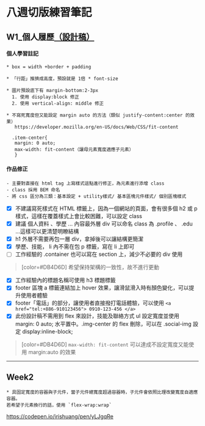 # 八週切版練習筆記

## W1_個人履歷[（設計稿）](https://xd.adobe.com/view/0f1c0abb-4063-4ed0-96b1-452f520f878b-5a4f/)
#### 個人學習註記
```
* box = width +border + padding

* 「行距」推擠成高度，預設就是 1倍 * font-size

* 圖片預設底下有 margin-bottom:2-3px
  1. 使用 display:block 修正
  2. 使用 vertical-align: middle 修正
  
* 不寫死寬度但又能設定 margin auto 的方法（類似 justify-content:center 的效果）
   https://developer.mozilla.org/en-US/docs/Web/CSS/fit-content
   
  .item-center{ 
   margin: 0 auto;
   max-width: fit-content（讓母元素寬度適應子元素）
   }
```

#### 作品修正
```
- 主要對直接在 html tag 上寫樣式這點進行修正，為元素進行添增 class
- class 採用 BEM 命名
- 將 css 區分為三類：基本設定 + utility樣式/ 基本區塊元件樣式/ 個別區塊樣式
```

- [x] 不建議寫死樣式在 HTML 標籤上，因為一個網站的頁面，會有很多個 h2 或 p 樣式，這樣在覆蓋樣式上會比較困難，可以設定 class
- [x] 建議 個人資料 、學歷 ... 內容最外層 div 可以命名 class 為 .profile 、 .edu ...這樣可以更清楚明瞭結構
- [x] h1 外層不需要再包一層 div，拿掉後可以讓結構更簡潔
- [x] 學歷、技能， li 內不需在包 p 標籤，寫在 li 上即可
- [ ] 工作經驗的 .container 也可以寫在 section 上，減少不必要的 div 使用
> [color=#DB4D6D] 希望保持架構的一致性，故不進行更動

- [x] 工作經驗內的標題名稱可使用 h3 標題標籤
- [x] footer 區塊 a 標籤連結加上 hover 效果，讓滑鼠滑入時有顏色變化，可以提升使用者體驗
- [x] footer「電話」的部分，讓使用者直接撥打電話體驗，可以使用
` <a href="tel:+886-910123456"> 0910-123-456 </a> `
- [x] 此份設計稿不需用到 flex 來設計，技能及聯絡方式 ul 設定寬度並使用 margin: 0 auto; 水平置中。.img-center 的 flex 刪除，可以在 .social-img 設定 display:inline-block;
> [color=#DB4D6D] `max-width: fit-content` 可以達成不設定寬度又能使用 margin:auto 的效果

---
## Week2
```
* 具固定寬度的容器與子元件，當子元件總寬度超過容器時，子元件會依照比理改變寬度自適應容器。
若希望子元素換行的話，使用 `flex-wrap:wrap`
```
https://codepen.io/irishuang/pen/yLJgqRe